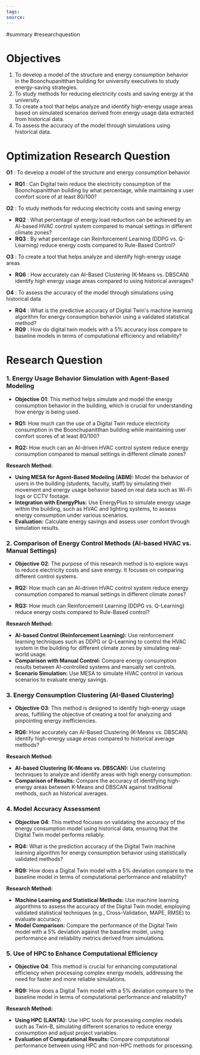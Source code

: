 ```yaml
---
tags: 
source:
---
```

#summary #researchquestion 

# Objectives

1. To develop a model of the structure and energy consumption behavior in the Boonchupanitthan building for university executives to study energy-saving strategies.
2. To study methods for reducing electricity costs and saving energy at the university.
3. To create a tool that helps analyze and identify high-energy usage areas based on simulated scenarios derived from energy usage data extracted from historical data.
4. To assess the accuracy of the model through simulations using historical data.

# Optimization Research Question

**O1** : To develop a model of the structure and energy consumption behavior

- **RQ1** : Can Digital twin reduce the electricity consumption of the Boonchupanitthan building by what percentage, while maintaining a user comfort score of at least 80/100?

**O2** : To study methods for reducing electricity costs and saving energy

- **RQ2** : What percentage of energy load reduction can be achieved by an AI-based HVAC control system compared to manual settings in different climate zones?
- **RQ3** : By what percentage can Reinforcement Learning (DDPG vs. Q-Learning) reduce energy costs compared to Rule-Based Control?

**O3** : To create a tool that helps analyze and identify high-energy usage areas

- **RQ6** : How accurately can AI-Based Clustering (K-Means vs. DBSCAN) identify high energy usage areas compared to using historical averages?

**O4** : To assess the accuracy of the model through simulations using historical data

- **RQ4** : What is the predictive accuracy of Digital Twin's machine learning algorithm for energy consumption behavior using a validated statistical method?
- **RQ9** : How do digital twin models with a 5% accuracy loss compare to baseline models in terms of computational efficiency and reliability?


# Research Question
### **1. Energy Usage Behavior Simulation with Agent-Based Modeling**

- **Objective O1**: This method helps simulate and model the energy consumption behavior in the building, which is crucial for understanding how energy is being used.

- **RQ1:** How much can the use of a Digital Twin reduce electricity consumption in the Boonchupanitthan building while maintaining user comfort scores of at least 80/100?
- **RQ2:** How much can an AI-driven HVAC control system reduce energy consumption compared to manual settings in different climate zones?

**Research Method:**

- **Using MESA for Agent-Based Modeling (ABM):** Model the behavior of users in the building (students, faculty, staff) by simulating their movement and energy usage behavior based on real data such as Wi-Fi logs or CCTV footage.
- **Integration with EnergyPlus:** Use EnergyPlus to simulate energy usage within the building, such as HVAC and lighting systems, to assess energy consumption under various scenarios.
- **Evaluation:** Calculate energy savings and assess user comfort through simulation results.

### **2. Comparison of Energy Control Methods (AI-based HVAC vs. Manual Settings)**

- **Objective O2**: The purpose of this research method is to explore ways to reduce electricity costs and save energy. It focuses on comparing different control systems.

- **RQ2:** How much can an AI-driven HVAC control system reduce energy consumption compared to manual settings in different climate zones?
- **RQ3:** How much can Reinforcement Learning (DDPG vs. Q-Learning) reduce energy costs compared to Rule-Based control?

**Research Method:**

- **AI-based Control (Reinforcement Learning):** Use reinforcement learning techniques such as DDPG or Q-Learning to control the HVAC system in the building for different climate zones by simulating real-world usage.
- **Comparison with Manual Control:** Compare energy consumption results between AI-controlled systems and manually set controls.
- **Scenario Simulation:** Use MESA to simulate HVAC control in various scenarios to evaluate energy savings.

### **3. Energy Consumption Clustering (AI-Based Clustering)**

- **Objective O3**: This method is designed to identify high-energy usage areas, fulfilling the objective of creating a tool for analyzing and pinpointing energy inefficiencies.

- **RQ6:** How accurately can AI-Based Clustering (K-Means vs. DBSCAN) identify high-energy usage areas compared to historical average methods?

**Research Method:**

- **AI-based Clustering (K-Means vs. DBSCAN):** Use clustering techniques to analyze and identify areas with high energy consumption.
- **Comparison of Results:** Compare the accuracy of identifying high-energy areas between K-Means and DBSCAN against traditional methods, such as historical averages.

### **4. Model Accuracy Assessment**

- **Objective O4**: This method focuses on validating the accuracy of the energy consumption model using historical data, ensuring that the Digital Twin model performs reliably.

- **RQ4:** What is the prediction accuracy of the Digital Twin machine learning algorithm for energy consumption behavior using statistically validated methods?
- **RQ9:** How does a Digital Twin model with a 5% deviation compare to the baseline model in terms of computational performance and reliability?

**Research Method:**

- **Machine Learning and Statistical Methods:** Use machine learning algorithms to assess the accuracy of the Digital Twin model, employing validated statistical techniques (e.g., Cross-Validation, MAPE, RMSE) to evaluate accuracy.
- **Model Comparison:** Compare the performance of the Digital Twin model with a 5% deviation against the baseline model, using performance and reliability metrics derived from simulations.

### **5. Use of HPC to Enhance Computational Efficiency**

- **Objective O4**: This method is crucial for enhancing computational efficiency when processing complex energy models, addressing the need for faster and more reliable simulations.

- **RQ9:** How does a Digital Twin model with a 5% deviation compare to the baseline model in terms of computational performance and reliability?

**Research Method:**

- **Using HPC (LANTA):** Use HPC tools for processing complex models such as Twin-B, simulating different scenarios to reduce energy consumption and adjust project variables.
- **Evaluation of Computational Results:** Compare computational performance between using HPC and non-HPC methods for processing.